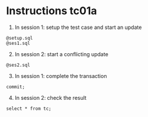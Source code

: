 # Instructions tc01a

1. In session 1: setup the test case and start an update
```
@setup.sql
@ses1.sql
```

2. In session 2: start a conflicting update
```
@ses2.sql
```

3. In session 1: complete the transaction
```
commit;
```

4. In session 2: check the result
```
select * from tc;
```
